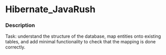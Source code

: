 # Hibernate_JavaRush

### Description
Task: understand the structure of the database, map entities onto existing tables, and add minimal functionality to check that the mapping is done correctly.
